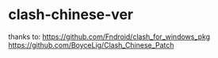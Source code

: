 # clash-chinese-ver
thanks to:
https://github.com/Fndroid/clash_for_windows_pkg
https://github.com/BoyceLig/Clash_Chinese_Patch
